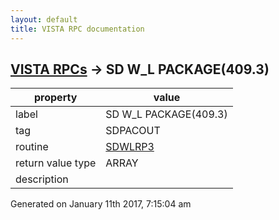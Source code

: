 ```yaml
---
layout: default
title: VISTA RPC documentation
---
```




## [VISTA RPCs](TableOfContent.md) &#8594; SD W_L PACKAGE(409.3) 

 property | value 
--- | --- 
 label | SD W_L PACKAGE(409.3)
 tag | SDPACOUT
 routine | [SDWLRP3](http://code.osehra.org/dox/Routine_SDWLRP3_source.html)
 return value type | ARRAY
 description | 




 Generated on January 11th 2017, 7:15:04 am